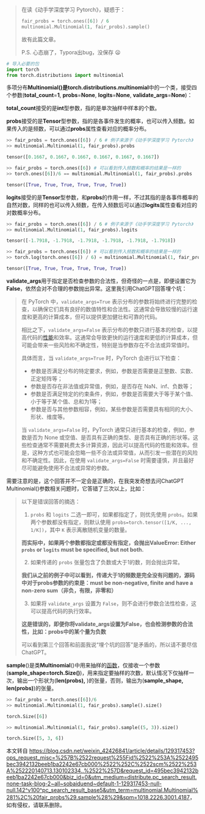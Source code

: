  

> 在读《动手学深度学习 Pytorch》，疑惑于：
> 
> ```python
> fair_probs = torch.ones([6]) / 6
> multinomial.Multinomial(1, fair_probs).sample()
> ```
> 
> 故有此篇文章。
> 
> P.S. 心态崩了，Typora出bug，没保存 😦

```python
# 导入必要的包
import torch
from torch.distributions import multinomial
```

多项分布**Multinomial()**是**torch.distributions.multinomial**中的一个类，接受四个参数(**total\_count**\=**1**, **probs**\=**None**, **logits**\=**None**, **validate\_args**\=**None**)：

**total\_count**接受的是**int**型参数，指的是单次抽样中样本的个数。

**probs**接受的是**Tensor**型参数，指的是各事件发生的概率，也可以传入频数。如果传入的是频数，可以通过**probs**属性查看对应的概率分布。

```python
>> fair_probs = torch.ones([6]) / 6	# 例子来源于《动手学深度学习 Pytorch》
>> multinomial.Multinomial(1, fair_probs).probs

tensor([0.1667, 0.1667, 0.1667, 0.1667, 0.1667, 0.1667])

>> fair_probs = torch.ones([6])	# 可以看到传入频数和概率的结果是一样的
>> torch.ones([6])/6 == multinomial.Multinomial(1, fair_probs).probs

tensor([True, True, True, True, True, True])
```

**logits**接受的是**Tensor**型参数，和**probs**的作用一样，不过其指的是各事件概率的自然对数，同样的也可以传入频数，在传入频数后可以通过**logits**属性查看对应的对数概率分布。

```python
>> fair_probs = torch.ones([6]) / 6	# 例子来源于《动手学深度学习 Pytorch》
>> multinomial.Multinomial(1, fair_probs).logits

tensor([-1.7918, -1.7918, -1.7918, -1.7918, -1.7918, -1.7918])

>> fair_probs = torch.ones([6])	# 可以看到传入频数和概率的结果是一样的
>> torch.log(torch.ones([6]) / 6) = multinomial.Multinomial(1, fair_probs).logits

tensor([True, True, True, True, True, True])
```

**validate\_args**用于指定是否检查参数的合法性，但奇怪的一点是，即便设置它为**False**，依然会对不合理的参数抛出异常。这里我引用ChatGPT回答埋个坑：

> 在 PyTorch 中，`validate_args=True` 表示分布的参数将始终进行完整的检查，以确保它们具有良好的数值特性和合法性。这通常会导致较慢的运行速度和更高的计算成本，但可以提供更加健壮和可靠的代码。
> 
> 相比之下，`validate_args=False` 表示分布的参数只进行基本的检查，以提高代码的[性能](https://marketing.csdn.net/p/3127db09a98e0723b83b2914d9256174?pId=2782?utm_source=glcblog&spm=1001.2101.3001.7020)和效率。这通常会导致更快的运行速度和更低的计算成本，但可能会带来一些风险和不确定性，特别是当参数存在不合法或异常值时。
> 
> 具体而言，当 `validate_args=True` 时，PyTorch 会进行以下检查：
> 
> *   参数是否满足分布的特定要求，例如，参数是否需要是正整数、实数、正定矩阵等；
> *   参数是否存在非法值或异常值，例如，是否存在 NaN、inf、负数等；
> *   参数是否满足特定的约束条件，例如，参数是否需要大于等于某个值、小于等于某个值、总和为1等；
> *   参数是否与其他参数相容，例如，某些参数是否需要具有相同的大小、形状、维度等。
> 
> 当 `validate_args=False` 时，PyTorch 通常只进行基本的检查，例如，参数是否为 None 或空值、是否具有正确的类型、是否具有正确的形状等。这些检查通常不需要耗费太多计算资源，因此可以提高代码的性能和效率。但是，这种方式也可能会忽略一些不合法或异常值，从而引发一些潜在的风险和不确定性。因此，在使用 `validate_args=False` 时需要谨慎，并且最好尽可能避免使用不合法或异常的参数。

需要注意的是，这个回答并不一定会是正确的，在我突发奇想去问ChatGPT Multinomial()参数相关问题时，它答错了三次以上，比如：

> 以下是错误回答的摘选：
> 
> 1.  `probs` 和 `logits` 二选一即可，如果都指定了，则优先使用 `probs`。如果两个参数都没有指定，则默认使用 `probs=torch.tensor([1/K, ..., 1/K])`，其中 `K` 表示离散随机变量的数量。
> 
> **而实际中，如果两个参数都指定或都没有指定，会抛出ValueError: Either `probs` or `logits` must be specified, but not both.**
> 
> 2.  如果传递的 `probs` 张量包含了负数或大于1的数，则会抛出异常。
> 
> **我们从之前的例子中可以看到，传递大于1的频数是完全没有问题的，源码中对于probs参数的约束是：must be non-negative, finite and have a non-zero sum（非负，有限，非零和）**
> 
> 3.  如果将 `validate_args` 设置为 `False`，则不会进行参数合法性检查，这可以提高代码的执行效率。
> 
> **这是错误的，即便你将validate\_args设置为False，也会检测参数的合法性，比如：probs中的某个量为负数**
> 
> 可以看到第三个回答和前面我说“埋个坑的回答”是矛盾的，所以请不要尽信ChatGPT。

**sample**()是类**Multinomial**()中用来抽样的[函数](https://marketing.csdn.net/p/3127db09a98e0723b83b2914d9256174?pId=2782?utm_source=glcblog&spm=1001.2101.3001.7020)，仅接收一个参数 (**sample\_shape=torch.Size()**)，用来指定要抽样的次数，默认情况下仅抽样一次，输出一个形状为(**len(probs),** )的张量，否则，输出为(**sample\_shape, len(probs)**)的张量。

```python
>> fair_probs = torch.ones([6])/6
>> multinomial.Multinomial(1, fair_probs).sample().size()

torch.Size([6])

>> multinomial.Multinomial(1, fair_probs).sample((5, 3)).size()

torch.Size([5, 3, 6])
```

本文转自 <https://blog.csdn.net/weixin_42426841/article/details/129317453?ops_request_misc=%257B%2522request%255Fid%2522%253A%2522495bec3942132beeb1ba2242e67cb000%2522%252C%2522scm%2522%253A%252220140713.130102334..%2522%257D&request_id=495bec3942132beeb1ba2242e67cb000&biz_id=0&utm_medium=distribute.pc_search_result.none-task-blog-2~all~sobaiduend~default-1-129317453-null-null.142^v100^pc_search_result_base5&utm_term=multinomial.Multinomial%281%2C%20fair_probs%29.sample%28%29&spm=1018.2226.3001.4187>，如有侵权，请联系删除。